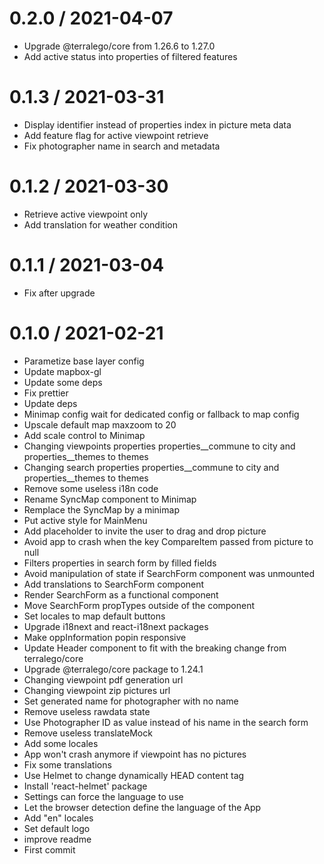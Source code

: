 
0.2.0 / 2021-04-07
==================

  * Upgrade @terralego/core from 1.26.6 to 1.27.0
  * Add active status into properties of filtered features

0.1.3 / 2021-03-31
==================

  * Display identifier instead of properties index in picture meta data
  * Add feature flag for active viewpoint retrieve
  * Fix photographer name in search and metadata

0.1.2 / 2021-03-30
==================

  * Retrieve active viewpoint only
  * Add translation for weather condition

0.1.1 / 2021-03-04
==================

  * Fix after upgrade


0.1.0 / 2021-02-21
==================

  * Parametize base layer config
  * Update mapbox-gl
  * Update some deps
  * Fix prettier
  * Update deps
  * Minimap config wait for dedicated config or fallback to map config
  * Upscale default map maxzoom to 20
  * Add scale control to Minimap
  * Changing viewpoints properties properties__commune to city and properties__themes to themes
  * Changing search properties properties__commune to city and properties__themes to themes
  * Remove some useless i18n code
  * Rename SyncMap component to Minimap
  * Remplace the SyncMap by a minimap
  * Put active style for MainMenu
  * Add placeholder to invite the user to drag and drop picture
  * Avoid app to crash when the key CompareItem passed from picture to null
  * Filters properties in search form by filled fields
  * Avoid manipulation of state if SearchForm component was unmounted
  * Add translations to SearchForm component
  * Render SearchForm as a functional component
  * Move SearchForm propTypes outside of the component
  * Set locales to map default buttons
  * Upgrade i18next and react-i18next packages
  * Make oppInformation popin responsive
  * Update Header component to fit with the breaking change from terralego/core
  * Upgrade @terralego/core package to 1.24.1
  * Changing viewpoint pdf generation url
  * Changing viewpoint zip pictures url
  * Set generated name for photographer with no name
  * Remove useless rawdata state
  * Use Photographer ID as value instead of his name in the search form
  * Remove useless translateMock
  * Add some locales
  * App won't crash anymore if viewpoint has no pictures
  * Fix some translations
  * Use Helmet to change dynamically HEAD content tag
  * Install 'react-helmet' package
  * Settings can force the language to use
  * Let the browser detection define the language of the App
  * Add "en" locales
  * Set default logo
  * improve readme
  * First commit
